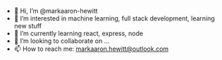 - 👋 Hi, I’m @markaaron-hewitt
- 👀 I’m interested in machine learning, full stack development, learning new stuff
- 🌱 I’m currently learning react, express, node
- 💞️ I’m looking to collaborate on ...
- 📫 How to reach me:  markaaron.hewitt@outlook.com

<!---
markaaron-hewitt/markaaron-hewitt is a ✨ special ✨ repository because its `README.md` (this file) appears on your GitHub profile.
You can click the Preview link to take a look at your changes.
--->

